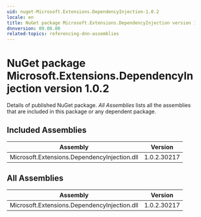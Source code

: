 ```yaml
---
uid: nuget-Microsoft.Extensions.DependencyInjection-1.0.2
locale: en
title: NuGet package Microsoft.Extensions.DependencyInjection version 1.0.2
dnnversion: 09.08.00
related-topics: referencing-dnn-assemblies
---
```


# NuGet package Microsoft.Extensions.DependencyInjection version 1.0.2
Details of published NuGet package.
*All Assemblies* lists all the assemblies that are included in this package or any dependent package.

## Included Assemblies

|Assembly|Version|
|---|---|
|Microsoft.Extensions.DependencyInjection.dll|1.0.2.30217|

## All Assemblies

|Assembly|Version|
|---|---|
|Microsoft.Extensions.DependencyInjection.dll|1.0.2.30217|


